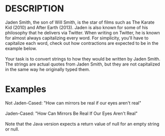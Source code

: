 # DESCRIPTION
Jaden Smith, the son of Will Smith, is the star of films such as The Karate Kid (2010) and After Earth (2013). Jaden is also known for some of his philosophy that he delivers via Twitter. When writing on Twitter, he is known for almost always capitalizing every word. For simplicity, you'll have to capitalize each word, check out how contractions are expected to be in the example below.
<br><br>
Your task is to convert strings to how they would be written by Jaden Smith. The strings are actual quotes from Jaden Smith, but they are not capitalized in the same way he originally typed them.

# Examples

Not Jaden-Cased: "How can mirrors be real if our eyes aren't real"
<br><br>
Jaden-Cased:     "How Can Mirrors Be Real If Our Eyes Aren't Real"
<br><br>
Note that the Java version expects a return value of null for an empty string or null.
